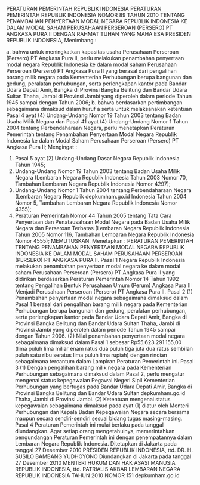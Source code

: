  PERATURAN PEMERINTAH REPUBLIK INDONESIA PERATURAN PEMERINTAH REPUBLIK INDONESIA NOMOR 89 TAHUN 2010 TENTANG PENAMBAHAN PENYERTAAN MODAL NEGARA REPUBLIK INDONESIA KE DALAM MODAL SAHAM PERUSAHAAN PERSEROAN (PERSERO) PT ANGKASA PURA II
DENGAN RAHMAT TUHAN YANG MAHA ESA PRESIDEN REPUBLIK INDONESIA,
Menimbang :

a. bahwa untuk meningkatkan kapasitas usaha Perusahaan Perseroan (Persero) PT Angkasa Pura II, perlu melakukan penambahan penyertaan modal negara Republik Indonesia ke dalam modal saham Perusahaan Perseroan (Persero) PT Angkasa Pura II yang berasal dari pengalihan barang milik negara pada Kementerian Perhubungan berupa bangunan dan gedung, peralatan perhubungan, serta perlengkapan kantor pada Bandar Udara Depati Amir, Bangka di Provinsi Bangka Belitung dan Bandar Udara Sultan Thaha, Jambi di Provinsi Jambi yang diperoleh dalam periode Tahun 1945 sampai dengan Tahun 2006;
b. bahwa berdasarkan pertimbangan sebagaimana dimaksud dalam huruf a serta untuk melaksanakan ketentuan Pasal 4 ayat (4) Undang-Undang Nomor 19 Tahun 2003 tentang Badan Usaha Milik Negara dan Pasal 41 ayat (4) Undang-Undang Nomor 1 Tahun 2004 tentang Perbendaharaan Negara, perlu menetapkan Peraturan Pemerintah tentang Penambahan Penyertaan Modal Negara Republik Indonesia ke dalam Modal Saham Perusahaan Perseroan (Persero) PT Angkasa Pura II;
Mengingat :

1. Pasal 5 ayat (2) Undang-Undang Dasar Negara Republik Indonesia Tahun 1945;
2. Undang-Undang Nomor 19 Tahun 2003 tentang Badan Usaha Milik Negara (Lembaran Negara Republik Indonesia Tahun 2003 Nomor 70, Tambahan Lembaran Negara Republik Indonesia Nomor 4297);
3. Undang-Undang Nomor 1 Tahun 2004 tentang Perbendaharaan Negara (Lembaran Negara Republik depkumham.go.id Indonesia Tahun 2004 Nomor 5, Tambahan Lembaran Negara Republik Indonesia Nomor 4355);
4. Peraturan Pemerintah Nomor 44 Tahun 2005 tentang Tata Cara Penyertaan dan Penatausahaan Modal Negara pada Badan Usaha Milik Negara dan Perseroan Terbatas (Lembaran Negara Republik Indonesia Tahun 2005 Nomor 116, Tambahan Lembaran Negara Republik Indonesia Nomor 4555);
MEMUTUSKAN:
 Menetapkan : PERATURAN PEMERINTAH TENTANG PENAMBAHAN PENYERTAAN MODAL NEGARA REPUBLIK INDONESIA KE DALAM MODAL SAHAM PERUSAHAAN PERSEROAN (PERSERO) PT ANGKASA PURA II.
Pasal 1
Negara Republik Indonesia melakukan penambahan penyertaan modal negara ke dalam modal saham Perusahaan Perseroan (Persero) PT Angkasa Pura II yang didirikan berdasarkan Peraturan Pemerintah Nomor 14 Tahun 1992 tentang Pengalihan Bentuk Perusahaan Umum (Perum) Angkasa Pura II Menjadi Perusahaan Perseroan (Persero) PT Angkasa Pura II.
Pasal 2
(1) Penambahan penyertaan modal negara sebagaimana dimaksud dalam Pasal 1 berasal dari pengalihan barang milik negara pada Kementerian Perhubungan berupa bangunan dan gedung, peralatan perhubungan, serta perlengkapan kantor pada Bandar Udara Depati Amir, Bangka di Provinsi Bangka Belitung dan Bandar Udara Sultan Thaha, Jambi di Provinsi Jambi yang diperoleh dalam periode Tahun 1945 sampai dengan Tahun 2006.
(2) Nilai penambahan penyertaan modal negara sebagaimana dimaksud dalam Pasal 1 sebesar Rp55.623.291.155,00 (lima puluh lima miliar enam ratus dua puluh tiga juta dua ratus sembilan puluh satu ribu seratus lima puluh lima rupiah) dengan rincian sebagaimana tercantum dalam Lampiran Peraturan Pemerintah ini.
Pasal 3
(1) Dengan pengalihan barang milik negara pada Kementerian Perhubungan sebagaimana dimaksud dalam Pasal 2, perlu mengatur mengenai status kepegawaian Pegawai Negeri Sipil Kementerian Perhubungan yang bertugas pada Bandar Udara Depati Amir, Bangka di Provinsi Bangka Belitung dan Bandar Udara Sultan depkumham.go.id Thaha, Jambi di Provinsi Jambi.
(2) Ketentuan mengenai status kepegawaian sebagaimana dimaksud pada ayat (1) diatur oleh Menteri Perhubungan dan Kepala Badan Kepegawaian Negara secara bersama maupun secara sendiri-sendiri sesuai bidang tugas masing-masing.
Pasal 4
Peraturan Pemerintah ini mulai berlaku pada tanggal diundangkan.
Agar setiap orang mengetahuinya, memerintahkan pengundangan Peraturan Pemerintah ini dengan penempatannya dalam Lembaran Negara Republik Indonesia. Ditetapkan di Jakarta pada tanggal 27 Desember 2010 PRESIDEN REPUBLIK INDONESIA, ttd. DR. H. SUSILO BAMBANG YUDHOYONO Diundangkan di Jakarta pada tanggal 27 Desember 2010 MENTERI HUKUM DAN HAK ASASI MANUSIA REPUBLIK INDONESIA, ttd. PATRIALIS AKBAR LEMBARAN NEGARA REPUBLIK INDONESIA TAHUN 2010 NOMOR 151 depkumham.go.id